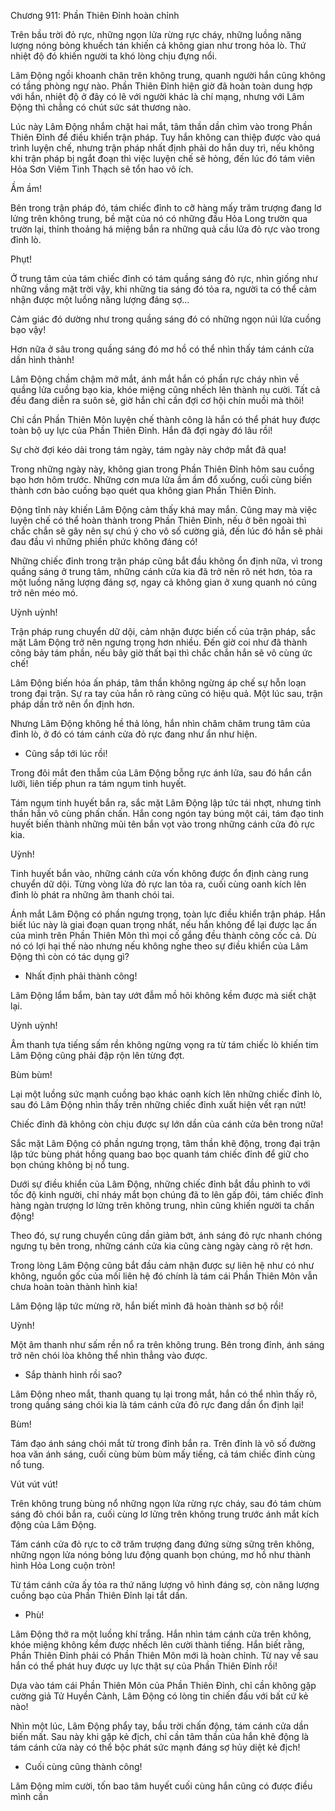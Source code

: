 




Chương 911: Phần Thiên Đỉnh hoàn chỉnh


Trên bầu trời đỏ rực, những ngọn lửa rừng rực cháy, những luồng năng lượng nóng bỏng khuếch tán khiến cả không gian như trong hỏa lò. Thứ nhiệt độ đó khiến người ta khó lòng chịu đựng nổi.

Lâm Động ngồi khoanh chân trên không trung, quanh người hắn cũng không có tầng phòng ngự nào. Phần Thiên Đỉnh hiện giờ đã hoàn toàn dung hợp với hắn, nhiệt độ ở đây có lẽ với người khác là chí mạng, nhưng với Lâm Động thì chẳng có chút sức sát thương nào.

Lúc này Lâm Động nhắm chặt hai mắt, tâm thần dần chìm vào trong Phần Thiên Đỉnh để điều khiển trận pháp. Tuy hắn không can thiệp được vào quá trình luyện chế, nhưng trận pháp nhất định phải do hắn duy trì, nếu không khi trận pháp bị ngắt đoạn thì việc luyện chế sẽ hỏng, đến lúc đó tám viên Hỏa Sơn Viêm Tinh Thạch sẽ tổn hao vô ích.

Ầm ầm!

Bên trong trận pháp đó, tám chiếc đỉnh to cỡ hàng mấy trăm trượng đang lơ lửng trên không trung, bề mặt của nó có những đầu Hỏa Long trườn qua trườn lại, thỉnh thoảng há miệng bắn ra những quả cầu lửa đỏ rực vào trong đỉnh lò.

Phụt!

Ở trung tâm của tám chiếc đỉnh có tám quầng sáng đỏ rực, nhìn giống như những vầng mặt trời vậy, khi những tia sáng đó tỏa ra, người ta có thể cảm nhận được một luồng năng lượng đáng sợ…

Cảm giác đó dường như trong quầng sáng đó có những ngọn núi lửa cuồng bạo vậy!

Hơn nữa ở sâu trong quầng sáng đó mơ hồ có thể nhìn thấy tám cánh cửa dần hình thành!

Lâm Động chầm chậm mở mắt, ánh mắt hắn có phần rực cháy nhìn về quầng lửa cuồng bạo kia, khóe miệng cũng nhếch lên thành nụ cười. Tất cả đều đang diễn ra suôn sẻ, giờ hắn chỉ cần đợi cơ hội chín muồi mà thôi!

Chỉ cần Phần Thiên Môn luyện chế thành công là hắn có thể phát huy được toàn bộ uy lực của Phần Thiên Đỉnh. Hắn đã đợi ngày đó lâu rồi!

Sự chờ đợi kéo dài trong tám ngày, tám ngày này chớp mắt đã qua!

Trong những ngày này, không gian trong Phần Thiên Đỉnh hôm sau cuồng bạo hơn hôm trước. Những cơn mưa lửa ầm ầm đổ xuống, cuối cùng biến thành cơn bảo cuồng bạo quét qua không gian Phần Thiên Đỉnh.

Động tĩnh này khiến Lâm Động cảm thấy khá may mắn. Cũng may mà việc luyện chế có thể hoàn thành trong Phần Thiên Đỉnh, nếu ở bên ngoài thì chắc chắn sẽ gây nên sự chú ý cho vô số cường giả, đến lúc đó hắn sẽ phải đau đầu vì những phiền phức không đáng có!

Những chiếc đỉnh trong trận pháp cũng bắt đầu không ổn định nữa, vì trong quầng sáng ở trung tâm, những cánh cửa kia đã trở nên rõ nét hơn, tỏa ra một luồng năng lượng đáng sợ, ngay cả không gian ở xung quanh nó cũng trở nên méo mó.

Uỳnh uỳnh!

Trận pháp rung chuyển dữ dội, cảm nhận được biến cố của trận pháp, sắc mặt Lâm Động trở nên ngưng trọng hơn nhiều. Đến giờ coi như đã thành công bảy tám phần, nếu bây giờ thất bại thì chắc chắn hắn sẽ vô cùng ức chế!

Lâm Động biến hóa ấn pháp, tâm thần không ngừng áp chế sự hỗn loạn trong đại trận. Sự ra tay của hắn rõ ràng cũng có hiệu quả. Một lúc sau, trận pháp dần trở nên ổn định hơn.

Nhưng Lâm Động không hề thả lỏng, hắn nhìn chăm chăm trung tâm của đỉnh lò, ở đó có tám cánh cửa đỏ rực đang như ẩn như hiện.

- Cũng sắp tới lúc rồi!

Trong đôi mắt đen thẫm của Lâm Động bỗng rực ánh lửa, sau đó hắn cắn lưỡi, liên tiếp phun ra tám ngụm tinh huyết.

Tám ngụm tinh huyết bắn ra, sắc mặt Lâm Động lập tức tái nhợt, nhưng tinh thần hắn vô cùng phấn chấn. Hắn cong ngón tay búng một cái, tám đạo tinh huyết biến thành những mũi tên bắn vọt vào trong những cánh cửa đỏ rực kia.

Uỳnh!

Tinh huyết bắn vào, những cánh cửa vốn không được ổn định càng rung chuyển dữ dội. Từng vòng lửa đỏ rực lan tỏa ra, cuối cùng oanh kích lên đỉnh lò phát ra những âm thanh chói tai.

Ánh mắt Lâm Động có phần ngưng trọng, toàn lực điều khiển trận pháp. Hắn biết lúc này là giai đoạn quan trọng nhất, nếu hắn không để lại được lạc ấn của mình trên Phần Thiên Môn thì mọi cố gắng đều thành công cốc cả. Dù nó có lợi hại thế nào nhưng nếu không nghe theo sự điều khiển của Lâm Động thì còn có tác dụng gì?

- Nhất định phải thành công!

Lâm Động lẩm bẩm, bàn tay ướt đẫm mồ hôi không kềm được mà siết chặt lại.

Uỳnh uỳnh!

Âm thanh tựa tiếng sấm rền không ngừng vọng ra từ tám chiếc lò khiến tim Lâm Động cũng phải đập rộn lên từng đợt.

Bùm bùm!

Lại một luồng sức mạnh cuồng bạo khác oanh kích lên những chiếc đỉnh lò, sau đó Lâm Động nhìn thấy trên những chiếc đỉnh xuất hiện vết rạn nứt!

Chiếc đỉnh đã không còn chịu được sự lớn dần của cánh cửa bên trong nữa!

Sắc mặt Lâm Động có phần ngưng trọng, tâm thần khẽ động, trong đại trận lập tức bùng phát hồng quang bao bọc quanh tám chiếc đỉnh để giữ cho bọn chúng không bị nổ tung.

Dưới sự điều khiển của Lâm Động, những chiếc đỉnh bắt đầu phình to với tốc độ kinh người, chỉ nháy mắt bọn chúng đã to lên gấp đôi, tám chiếc đỉnh hàng ngàn trượng lơ lửng trên không trung, nhìn cũng khiến người ta chấn động!

Theo đó, sự rung chuyển cũng dần giảm bớt, ánh sáng đỏ rực nhanh chóng ngưng tụ bên trong, những cánh cửa kia cũng càng ngày càng rõ rệt hơn.

Trong lòng Lâm Động cũng bắt đầu cảm nhận được sự liên hệ như có như không, nguồn gốc của mối liên hệ đó chính là tám cái Phần Thiên Môn vẫn chưa hoàn toàn thành hình kia!

Lâm Động lập tức mừng rỡ, hắn biết mình đã hoàn thành sơ bộ rồi!

Uỳnh!

Một âm thanh như sấm rền nổ ra trên không trung. Bên trong đỉnh, ánh sáng trở nên chói lòa không thể nhìn thẳng vào được.

- Sắp thành hình rồi sao?

Lâm Động nheo mắt, thanh quang tụ lại trong mắt, hắn có thể nhìn thấy rõ, trong quầng sáng chói kia là tám cánh cửa đỏ rực đang dần ổn định lại!

Bùm!

Tám đạo ánh sáng chói mắt từ trong đỉnh bắn ra. Trên đỉnh là vô số đường hoa văn ánh sáng, cuối cùng bùm bùm mấy tiếng, cả tám chiếc đỉnh cùng nổ tung.

Vút vút vút!

Trên không trung bùng nổ những ngọn lửa rừng rực cháy, sau đó tám chùm sáng đỏ chói bắn ra, cuối cùng lơ lửng trên không trung trước ánh mắt kích động của Lâm Động.

Tám cánh cửa đỏ rực to cỡ trăm trượng đang đứng sừng sững trên không, những ngọn lửa nóng bỏng lưu động quanh bọn chúng, mơ hồ như thành hình Hỏa Long cuộn tròn!

Từ tám cánh cửa ấy tỏa ra thứ năng lượng vô hình đáng sợ, còn năng lượng cuồng bạo của Phần Thiên Đỉnh lại tắt dần.

- Phù!

Lâm Động thở ra một luồng khí trắng. Hắn nhìn tám cánh cửa trên không, khóe miệng không kềm được nhếch lên cười thành tiếng. Hắn biết rằng, Phần Thiên Đỉnh phải có Phần Thiên Môn mới là hoàn chỉnh. Từ nay về sau hắn có thể phát huy được uy lực thật sự của Phần Thiên Đỉnh rồi!

Dựa vào tám cái Phần Thiên Môn của Phần Thiên Đỉnh, chỉ cần không gặp cường giả Tử Huyền Cảnh, Lâm Động có lòng tin chiến đấu với bất cứ kẻ nào!

Nhìn một lúc, Lâm Động phẩy tay, bầu trời chấn động, tám cánh cửa dần biến mất. Sau này khi gặp kẻ địch, chỉ cần tâm thần của hắn khẽ động là tám cánh cửa này có thể bộc phát sức mạnh đáng sợ hủy diệt kẻ địch!

- Cuối cùng cũng thành công!

Lâm Động mỉm cười, tốn bao tâm huyết cuối cùng hắn cũng có được điều mình cần




